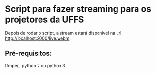 # Script para fazer streaming para os projetores da UFFS

Depois de rodar o script, a stream estará disponível na url <http://localhost:2000/live.webm>.

## Pré-requisitos:

ffmpeg, python 2 ou python 3
